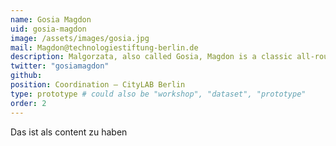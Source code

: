 ```yaml
---
name: Gosia Magdon
uid: gosia-magdon
image: /assets/images/gosia.jpg
mail: Magdon@technologiestiftung-berlin.de
description: Malgorzata, also called Gosia, Magdon is a classic all-rounder. Whether organizing events, creating brochures, or setting up rooms. She keeps the strings together in day-to-day business and is the first point of contact for everything that happens in our innovation lab in Tempelhof. She has an architectural background and is currently doing her master’s degree in building research and historic preservation. Gosia is always happy about the visitors at CityLAB who would like to exchange ideas about urban development over a cup of coffee.
twitter: "gosiamagdon"
github:
position: Coordination – CityLAB Berlin
type: prototype # could also be "workshop", "dataset", "prototype"
order: 2
---
```


Das ist als content zu haben
